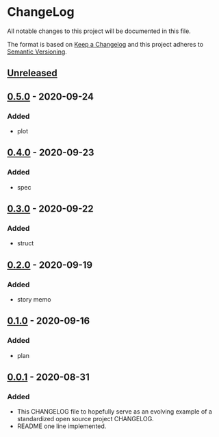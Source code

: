 # ChangeLog
All notable changes to this project will be documented in this file.

The format is based on [Keep a Changelog](http://keepachangelog.com/en/1.0.0/)
and this project adheres to [Semantic Versioning](http://semver.org/spec/v2.0.0.html).

## [Unreleased]

## [0.5.0] - 2020-09-24
### Added
- plot

## [0.4.0] - 2020-09-23
### Added
- spec

## [0.3.0] - 2020-09-22
### Added
- struct

## [0.2.0] - 2020-09-19
### Added
- story memo

## [0.1.0] - 2020-09-16
### Added
- plan

## [0.0.1] - 2020-08-31
### Added
- This CHANGELOG file to hopefully serve as an evolving example of a standardized open source project CHANGELOG.
- README one line implemented.

[Unreleased]: https://github.com/My-Novel-Management/m133-tears-reason/compare/v0.5.0...HEAD
[0.5.0]: https://github.com/My-Novel-Management/m133-tears-reason/releases/v0.5.0
[0.4.0]: https://github.com/My-Novel-Management/m133-tears-reason/releases/v0.4.0
[0.3.0]: https://github.com/My-Novel-Management/m133-tears-reason/releases/v0.3.0
[0.2.0]: https://github.com/My-Novel-Management/m133-tears-reason/releases/v0.2.0
[0.1.0]: https://github.com/My-Novel-Management/m133-tears-reason/releases/v0.1.0
[0.0.1]: https://github.com/My-Novel-Management/m133-tears-reason/releases/v0.0.1
